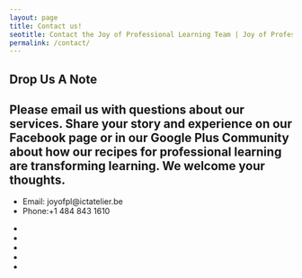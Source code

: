 ```yaml
---
layout: page
title: Contact us!
seotitle: Contact the Joy of Professional Learning Team | Joy of Professional Learning
permalink: /contact/
---
```

<!-- Slider Start -->
<section id="global-header">
  <div class="container">
    <div class="row">
      <div class="col-md-12">
        <div class="block">
          <h1>Drop Us A Note</h1>
        </div>
     </div>
   </div>
</div>
</section>
<section>
  <div class="container">
    <div class="row">
          <h2>Please email us with questions about our services. Share your story and experience on our Facebook page or in our Google Plus Community about how our recipes for professional learning are transforming learning. We welcome your thoughts. </h2>
          <ul class="address-block">
            <li>
              <i class="fa fa-envelope-o"></i>Email: joyofpl@ictatelier.be
            </li>
            <li>
              <i class="fa fa-phone"></i>Phone:+1 484 843 1610
            </li>
          </ul>
          <ul class="social-icons">
             <li>
              <li>
              <a href="https://www.facebook.com/joyofpl/?hc_ref=SEARCH"><i class="fa fa-facebook"></i></a>
            </li>
            <li>
              <a href="https://twitter.com/joyofpl?lang=en"><i class="fa fa-twitter"></i></a>
            </li>
            <li>
              <a href="https://plus.google.com/communities/100048750758797626973"><i class="fa fa-google"></i></a>
            <li>
              <a href="https://www.instagram.com/thejoyofpl/"><i class="fa fa-instagram"></i></a>
            </li>
         </ul>
      </div>
     </div>
   </section>
